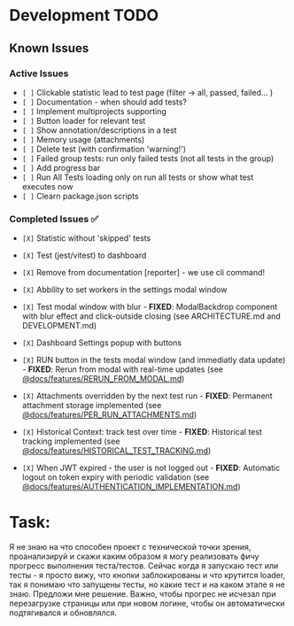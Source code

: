 # Development TODO

## Known Issues

### Active Issues

- `[ ]` Clickable statistic lead to test page (filter -> all, passed, failed... )
- `[ ]` Documentation - when should add tests?
- `[ ]` Implement multiprojects supporting
- `[ ]` Button loader for relevant test
- `[ ]` Show annotation/descriptions in a test
- `[ ]` Memory usage (attachments)
- `[ ]` Delete test (with confirmation 'warning!')
- `[ ]` Failed group tests: run only failed tests (not all tests in the group)
- `[ ]` Add progress bar
- `[ ]` Run All Tests loading only on run all tests or show what test executes now
- `[ ]` Clearn package.json scripts

### Completed Issues ✅

- `[X]` Statistic without 'skipped' tests
- `[X]` Test (jest/vitest) to dashboard
- `[X]` Remove from documentation [reporter] - we use cli command!
- `[X]` Abbility to set workers in the settings modal window
- `[X]` Test modal window with blur - **FIXED**: ModalBackdrop component with blur effect and click-outside closing (see ARCHITECTURE.md and DEVELOPMENT.md)
- `[X]` Dashboard Settings popup with buttons
- `[X]` RUN button in the tests modal window (and immediatly data update) - **FIXED**: Rerun from modal with real-time updates (see [@docs/features/RERUN_FROM_MODAL.md](../features/RERUN_FROM_MODAL.md))

- `[X]` Attachments overridden by the next test run - **FIXED**: Permanent attachment storage implemented (see [@docs/features/PER_RUN_ATTACHMENTS.md](../features/PER_RUN_ATTACHMENTS.md))
- `[X]` Historical Context: track test over time - **FIXED**: Historical test tracking implemented (see [@docs/features/HISTORICAL_TEST_TRACKING.md](../features/HISTORICAL_TEST_TRACKING.md))
- `[X]` When JWT expired - the user is not logged out - **FIXED**: Automatic logout on token expiry with periodic validation (see [@docs/features/AUTHENTICATION_IMPLEMENTATION.md](../features/AUTHENTICATION_IMPLEMENTATION.md))

# Task:

Я не знаю на что способен проект с технической точки зрения, проанализируй и скажи каким образом я могу реализовать фичу прогресс выполнения теста/тестов. Сейчас когда я запускаю тест или тесты - я просто вижу, что кнопки заблокированы и что крутится loader, так я понимаю что запущены тесты, но какие тест и на каком этапе я не знаю. Предложи мне решение. Важно, чтобы прогрес не исчезал при перезагрузке страницы или при новом логине, чтобы он автоматически подтягивался и обновлялся.
